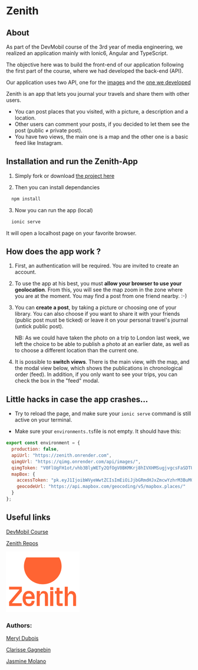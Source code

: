 # Zenith

## About
As part of the DevMobil course of the 3rd year of media engineering, we realized an application mainly with Ionic6, Angular and TypeScript.

The objective here was to build the front-end of our application following the first part of the course, where we had developed the back-end (API).

Our application uses two API, one for the [images](https://qimg.onrender.com/doc/) and the [one we developed](https://github.com/Meryl-D/zenith-api)

Zenith is an app that lets you journal your travels and share them with other users.
* You can post places that you visited, with a picture, a description and a location.
* Other users can comment your posts, if you decided to let them see the post (public ≠ private post).
* You have two views, the main one is a map and the other one is a basic feed like Instagram.

## Installation and run the Zenith-App

1. Simply fork or download [the project here](https://github.com/JasmineMolanoco/Zenith)

2. Then you can install dependancies 
```bash
  npm install
```

3. Now you can run the app (local)

```bash
  ionic serve
```
It will open a localhost page on your favorite browser.

## How does the app work ?
1. First, an authentication will be required. 
   You are invited to create an account.

2. To use the app at his best, you must **allow your browser to use your geolocation**. From this, you will see the map zoom in the zone where you are at the moment. You may find a post from one friend nearby. :-)

3. You can **create a post**, by taking a picture or choosing one of your library. You can also choose if you want to share it with your friends (public post must be ticked) or leave it on your personal travel's journal (untick public post). 

   NB: As we could have taken the photo on a trip to London last week, we left the choice to be able to publish a photo at an earlier date, as well as to choose a different location than the current one.

4. It is possible to **switch views**. There is the main view, with the map, and the modal view below, which shows the publications in chronological order (feed). 
   In addition, if you only want to see your trips, you can check the box in the "feed" modal.

## Little hacks in case the app crashes...

- Try to reload the page, and make sure your `ionic serve` command is still active on your terminal.

- Make sure your `environments.ts`file is not empty. It should have this: 

````js
export const environment = {
  production: false,
  apiUrl: "https://zenith.onrender.com",
  qimgUrl: "https://qimg.onrender.com/api/images/",
  qimgToken: "V0FlUgFH1ot/vhb3BlyWETy2QfOgV0BKMKrj8hIVXHMSugjvgcsFaSDTUgsCtOc89pQh02uqlNsTYIk3W2weGwCEgjJL+UtHVIKv5MjZFwOXzTkPiiLOpbVyBcxJHwEc0zol2HCaGE85UVjq2LdMlHgDASm6261hlw12iZkz84I=",
  mapBox: {
    accessToken: "pk.eyJ1IjoibWVyeWwtZCIsImEiOiJjbGRmdHJxZmcwYzhrM3BuMGs2dnlrZ2d6In0.pcQE-nixyFImZpwcZZjuQA",
    geocodeUrl: "https://api.mapbox.com/geocoding/v5/mapbox.places/"
  }
};
````

## Useful links
[DevMobil Course](https://mediacomem.github.io/comem-devmobil/latest/)

[Zenith Repos](https://github.com/JasmineMolanoco/Zenith)

![Zenith Logo](src/assets/LOGO-ZENITH.png)

### Authors:
[Meryl Dubois](https://github.com/Meryl-D/)

[Clarisse Gagnebin](https://github.com/clagnar/)

[Jasmine Molano](https://github.com/JasmineMolanoco/)
